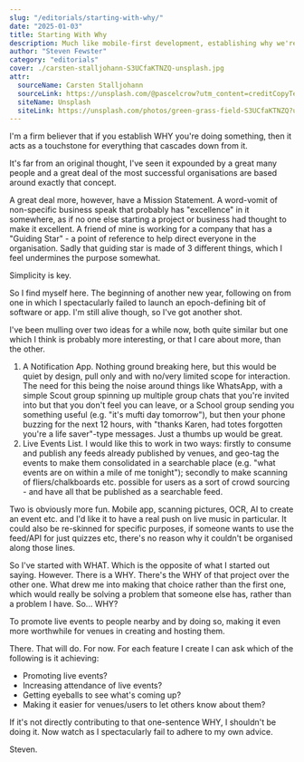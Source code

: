 ```yaml
---
slug: "/editorials/starting-with-why/"
date: "2025-01-03"
title: Starting With Why
description: Much like mobile-first development, establishing why we're doing something is often spoken about but I've rarely seen put in to practice.  Let's try and change that.
author: "Steven Fewster"
category: "editorials"
cover: ./carsten-stalljohann-S3UCfaKTNZQ-unsplash.jpg
attr:
  sourceName: Carsten Stalljohann
  sourceLink: https://unsplash.com/@pascelcrow?utm_content=creditCopyText&utm_medium=referral&utm_source=unsplash
  siteName: Unsplash
  siteLink: https://unsplash.com/photos/green-grass-field-S3UCfaKTNZQ?utm_content=creditCopyText&utm_medium=referral&utm_source=unsplash
---
```


I'm a firm believer that if you establish WHY you're doing something, then it acts as a touchstone for everything that cascades down from it.

It's far from an original thought, I've seen it expounded by a great many people and a great deal of the most successful organisations are based around exactly that concept.

A great deal more, however, have a Mission Statement. A word-vomit of non-specific business speak that probably has "excellence" in it somewhere, as if no one else starting a project or business had thought to make it excellent. A friend of mine is working for a company that has a "Guiding Star" - a point of reference to help direct everyone in the organisation. Sadly that guiding star is made of 3 different things, which I feel undermines the purpose somewhat.

Simplicity is key.

So I find myself here. The beginning of another new year, following on from one in which I spectacularly failed to launch an epoch-defining bit of software or app. I'm still alive though, so I've got another shot.

I've been mulling over two ideas for a while now, both quite similar but one which I think is probably more interesting, or that I care about more, than the other.

1. A Notification App. Nothing ground breaking here, but this would be quiet by design, pull only and with no/very limited scope for interaction. The need for this being the noise around things like WhatsApp, with a simple Scout group spinning up multiple group chats that you're invited into but that you don't feel you can leave, or a School group sending you something useful (e.g. "it's mufti day tomorrow"), but then your phone buzzing for the next 12 hours, with "thanks Karen, had totes forgotten you're a life saver"-type messages. Just a thumbs up would be great.
2. Live Events List. I would like this to work in two ways: firstly to consume and publish any feeds already published by venues, and geo-tag the events to make them consolidated in a searchable place (e.g. "what events are on within a mile of me tonight"); secondly to make scanning of fliers/chalkboards etc. possible for users as a sort of crowd sourcing - and have all that be published as a searchable feed.

Two is obviously more fun. Mobile app, scanning pictures, OCR, AI to create an event etc. and I'd like it to have a real push on live music in particular. It could also be re-skinned for specific purposes, if someone wants to use the feed/API for just quizzes etc, there's no reason why it couldn't be organised along those lines.

So I've started with WHAT. Which is the opposite of what I started out saying. However. There is a WHY. There's the WHY of that project over the other one. What drew me into making that choice rather than the first one, which would really be solving a problem that someone else has, rather than a problem I have. So... WHY?

To promote live events to people nearby and by doing so, making it even more worthwhile for venues in creating and hosting them.

There. That will do. For now. For each feature I create I can ask which of the following is it achieving:

- Promoting live events?
- Increasing attendance of live events?
- Getting eyeballs to see what's coming up?
- Making it easier for venues/users to let others know about them?

If it's not directly contributing to that one-sentence WHY, I shouldn't be doing it. Now watch as I spectacularly fail to adhere to my own advice.

Steven.
